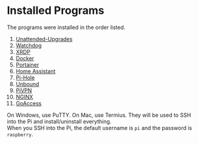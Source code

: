 # Installed Programs

The programs were installed in the order listed.

1. [Unattended-Upgrades](/Raspberry%20Pi%204/Installed%20Programs/01%20-%20Unattended-Upgrades.md)
1. [Watchdog](/Raspberry%20Pi%204/Installed%20Programs/02%20-%20Watchdog.md)
1. [XRDP](/Raspberry%20Pi%204/Installed%20Programs/03%20-%20XRDP.md)
1. [Docker](/Raspberry%20Pi%204/Installed%20Programs/04%20-%20Docker.md)
1. [Portainer](/Raspberry%20Pi%204/Installed%20Programs/05%20-%20Portainer.md)
1. [Home Assistant](/Raspberry%20Pi%204/Installed%20Programs/06%20-%20Home%20Assistant.md)
1. [Pi-Hole](/Raspberry%20Pi%204/Installed%20Programs/07%20-%20Pi-Hole.md)
1. [Unbound](/Raspberry%20Pi%204/Installed%20Programs/08%20-%20Unbound.md)
1. [PiVPN](/Raspberry%20Pi%204/Installed%20Programs/09%20-%20PiVPN.md)
1. [NGINX](/Raspberry%20Pi%204/Installed%20Programs/10%20-%20NGINX.md)
1. [GoAccess](/Raspberry%20Pi%204/Installed%20Programs/11%20-%20GoAccess.md)

On Windows, use PuTTY. On Mac, use Termius. They will be used to SSH into the Pi and install/uninstall everything. <br>
When you SSH into the Pi, the default username is `pi` and the password is `raspberry`.

